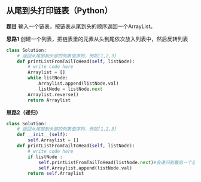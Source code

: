 ## 从尾到头打印链表（Python）
**题目**
输入一个链表，按链表从尾到头的顺序返回一个ArrayList。

**思路1**
创建一个列表，把链表里的元素从头到尾依次放入列表中，然后反转列表
```python
class Solution:
    # 返回从尾部到头部的列表值序列，例如[1,2,3]
    def printListFromTailToHead(self, listNode):
        # write code here
        Arraylist = []
        while listNode:
            Arraylist.append(listNode.val)
            listNode = listNode.next
        Arraylist.reverse()
        return Arraylist
```
**思路2（递归）**

```python
class Solution:
    # 返回从尾部到头部的列表值序列，例如[1,2,3]
    def __init__(self):
        self.Arraylist = []
    def printListFromTailToHead(self, listNode):
        # write code here
        if listNode :
            self.printListFromTailToHead(listNode.next)#会递归到最后一个值
            self.Arraylist.append(listNode.val)
        return self.Arraylist
```